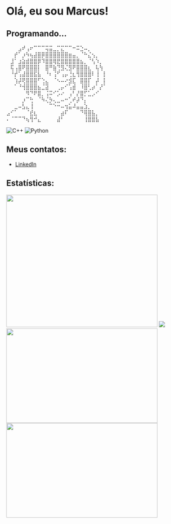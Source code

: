 # Olá, eu sou Marcus!

## Programando...
⠀⠀⠀⣠⠞⢠⠖⠉⠉⠉⢭⣭⣀⡉⣍⠉⠉⠒⠭⣑⠤⡀⠀⠀⠀⠀
⠀⠀⡞⠁⡰⠳⢦⣼⣿⡿⣿⣿⣿⣿⣿⣿⣶⣤⡀⠈⠓⣌⢢⡀⠀⠀
⠀⣸⠁⣰⣵⣾⣿⣿⡿⠹⣿⣿⢿⣟⣿⣿⣿⣿⣿⣦⡀⠈⢣⠱⡀⠀
⠀⢯⢠⣿⠟⣿⣿⣿⡇⠀⣿⠛⣷⢙⣻⢌⣻⠟⣿⣿⣿⣆⠀⢧⢳⠀
⠀⠘⡞⢡⣼⣿⣿⣯⣧⠀⠘⠆⢨⠋⢠⡤⢘⣆⢻⣿⣿⣿⠇⢸⠀⡇
⠀⠀⢱⡼⢟⣿⣿⣿⠋⢑⣄⠀⠈⠢⠤⠔⣺⣏⠀⣿⣿⡏⠀⡼⠀⡇
⠀⠀⠁⠘⢺⣿⣿⣿⣦⣈⣽⠀⠀⢀⡤⠊⢡⣾⠀⠸⣿⢃⡴⠁⡜⠁
⠀⠀⠀⠀⠀⠻⠙⠟⣿⡀⢨⠭⠊⡡⠔⠀⢠⠃⡜⣿⡋⣁⡠⠊⠀⠀
⠀⠀⠀⠀⡰⠉⢓⠀⠈⠳⢌⡳⢄⣀⠤⠒⢁⠞⡼⠙⡄⠀⠀⠀⠀⠀
⠀⠀⣀⠤⣣⣄⢸⠀⠀⠀⠀⠉⠑⠒⠤⢲⣥⠼⣤⣤⣱⡀⠀⠀⠀⠀
⣠⠊⠁⠀⠀⠈⣞⣆⠀⠀⠀⠀⠀⠀⣴⠏⠀⠀⠀⠙⢿⣿⣧⡀⠀⠀
⠄⠈⠉⠉⠙⢦⢻⠚⣄⠀⠀⠀⠀⣼⠃⠀⠀⠀⠀⠀⢸⣿⣿⣧⠀⠀

![C++](https://img.shields.io/badge/-C%2B%2B-00599C?style=flat-square&logo=c%2B%2B&logoColor=white)
![Python](https://img.shields.io/badge/-Python-3776AB?style=flat-square&logo=Python&logoColor=white)

## Meus contatos:

- [LinkedIn](https://www.linkedin.com/in/marcus-silva-85524a180/)

## Estatísticas:

<a href="https://leetcode.com/u/Marcux777/"><img src="https://leetcard.jacoblin.cool/Marcux777?theme=dark&font=Domine&ext=heatmap" width="400" height="350"></a>
[![](https://atcoder-readme-stats.vercel.app/stats/Marcux777?show_history=5&theme=dark&width=350)](https://atcoder.jp/users/Marcux777)
<a href="https://codeforces.com/profile/marcus777"><img src="https://codeforces-readme-stats.vercel.app/api/card?username=marcus777" width="400" height="250"></a>
<a href="https://github.com/Marcux777"><img src="https://github-readme-stats.vercel.app/api?username=Marcux777&show_icons=true&theme=dracula" width="400" height="250">
